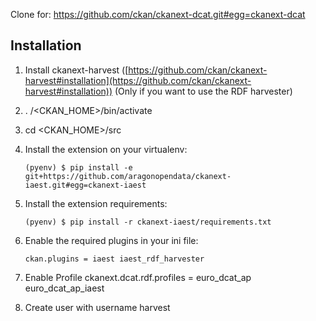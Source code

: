 Clone for: https://github.com/ckan/ckanext-dcat.git#egg=ckanext-dcat

## Installation

1.  Install ckanext-harvest ([https://github.com/ckan/ckanext-harvest#installation](https://github.com/ckan/ckanext-harvest#installation)) (Only if you want to use the RDF harvester)

2. . /<CKAN_HOME>/bin/activate

3. cd <CKAN_HOME>/src

3.  Install the extension on your virtualenv:

        (pyenv) $ pip install -e git+https://github.com/aragonopendata/ckanext-iaest.git#egg=ckanext-iaest

4.  Install the extension requirements:

        (pyenv) $ pip install -r ckanext-iaest/requirements.txt

5.  Enable the required plugins in your ini file:

        ckan.plugins = iaest iaest_rdf_harvester

6. Enable Profile
	ckanext.dcat.rdf.profiles = euro_dcat_ap euro_dcat_ap_iaest 

7. Create user with username harvest